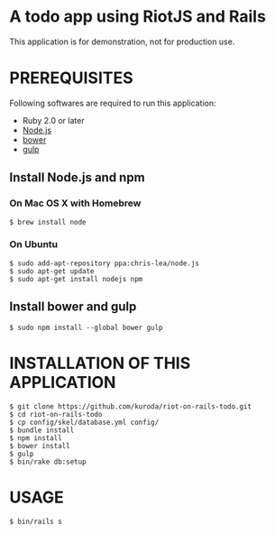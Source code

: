 # A todo app using RiotJS and Rails

This application is for demonstration, not for production use.

# PREREQUISITES

Following softwares are required to run this application:

* Ruby 2.0 or later
* [Node.js](https://nodejs.org/)
* [bower](http://bower.io/)
* [gulp](http://gulpjs.com/)

## Install Node.js and npm

### On Mac OS X with Homebrew

```
$ brew install node
```

### On Ubuntu

```
$ sudo add-apt-repository ppa:chris-lea/node.js
$ sudo apt-get update
$ sudo apt-get install nodejs npm
```

## Install bower and gulp

```
$ sudo npm install --global bower gulp
```

# INSTALLATION OF THIS APPLICATION

```
$ git clone https://github.com/kuroda/riot-on-rails-todo.git
$ cd riot-on-rails-todo
$ cp config/skel/database.yml config/
$ bundle install
$ npm install
$ bower install
$ gulp
$ bin/rake db:setup
```

# USAGE

```
$ bin/rails s
```

